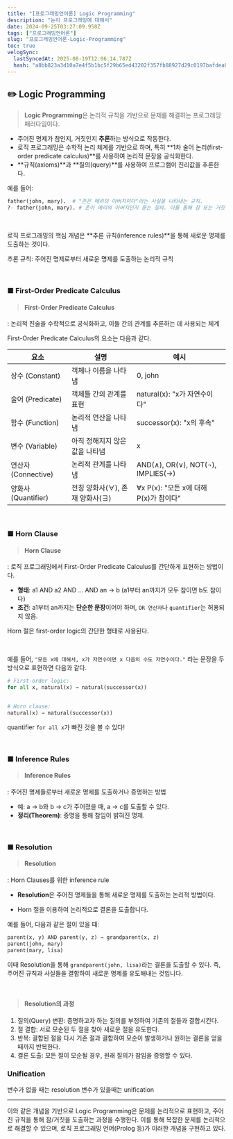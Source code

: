 ```yaml
---
title: "[프로그래밍언어론] Logic Programming"
description: "논리 프로그래밍에 대해서"
date: 2024-09-25T03:27:09.958Z
tags: ["프로그래밍언어론"]
slug: "프로그래밍언어론-Logic-Programming"
toc: true
velogSync:
  lastSyncedAt: 2025-08-19T12:06:14.787Z
  hash: "a8bb823a3d10a7e4f5b1bc5f29b65ed43202f357fb88927d29c0197bafdea87b"
---
```


## ✏️ Logic Programming
> **Logic Programming**은 논리적 규칙을 기반으로 문제를 해결하는 프로그래밍 패러다임이다.

- 주어진 명제가 참인지, 거짓인지 **추론**하는 방식으로 작동한다.
- 로직 프로그래밍은 수학적 논리 체계를 기반으로 하며, 특히 **1차 술어 논리(first-order predicate calculus)**를 사용하여 논리적 문장을 공식화한다.
- **규칙(axioms)**과 **질의(query)**를 사용하여 프로그램이 진리값을 추론한다.


예를 들어:
```python
father(john, mary).  # "존은 메리의 아버지이다"라는 사실을 나타내는 규칙.
?- father(john, mary). # 존이 메리의 아버지인지 묻는 질의. 이를 통해 참 또는 거짓을 확인.
```

<br>


로직 프로그래밍의 핵심 개념은 **추론 규칙(inference rules)**을 통해 새로운 명제를 도출하는 것이다.

추론 규칙: 주어진 명제로부터 새로운 명제를 도출하는 논리적 규칙

<br>

### ■ First-Order Predicate Calculus
>#### First-Order Predicate Calculus
: 논리적 진술을 수학적으로 공식화하고, 이들 간의 관계를 추론하는 데 사용되는 체계

First-Order Predicate Calculus의 요소는 다음과 같다.

| 요소 | 설명 | 예시 |
|------|------|------|
| 상수 (Constant) | 객체나 이름을 나타냄 | 0, john |
| 술어 (Predicate) | 객체들 간의 관계를 표현 | natural(x): "x가 자연수이다" |
| 함수 (Function) | 논리적 연산을 나타냄 | successor(x): "x의 후속" |
| 변수 (Variable) | 아직 정해지지 않은 값을 나타냄 | x |
| 연산자 (Connective) | 논리적 관계를 나타냄 | AND(∧), OR(∨), NOT(¬), IMPLIES(→) |
| 양화사 (Quantifier) | 전칭 양화사(∀), 존재 양화사(∃) | ∀x P(x): "모든 x에 대해 P(x)가 참이다" |


<br>

### ■ Horn Clause
>#### Horn Clause
: 로직 프로그래밍에서 First-Order Predicate Calculus를 간단하게 표현하는 방법이다.

- **형태**: a1 AND a2 AND ... AND an → b (a1부터 an까지가 모두 참이면 b도 참이다)
- **조건**: a1부터 an까지는 **단순한 문장**이어야 하며, ```OR 연산자```나 ```quantifier```는 허용되지 않음.

Horn 절은 first-order logic의 간단한 형태로 사용된다.

<br>

예를 들어, ```"모든 x에 대해서, x가 자연수이면 x 다음의 수도 자연수이다."``` 라는 문장을 두 방식으로 표현하면 다음과 같다.

```python
# First-order logic: 
for all x, natural(x) → natural(successor(x))
 

# Horn clause:
natural(x) → natural(successor(x))
```

quantifier ```for all x```가 빠진 것을 볼 수 있다!

<br>

### ■ Inference Rules
>#### Inference Rules
: 주어진 명제들로부터 새로운 명제를 도출하거나 증명하는 방법

- 예: a → b와 b → c가 주어졌을 때, a → c를 도출할 수 있다.
- **정리(Theorem)**: 증명을 통해 참임이 밝혀진 명제.

<br>

### ■ Resolution
> #### Resolution
: Horn Clauses를 위한 inference rule

- **Resolution**은 주어진 명제들을 통해 새로운 명제를 도출하는 논리적 방법이다.

-  Horn 절을 이용하여 논리적으로 결론을 도출합니다. 

예를 들어, 다음과 같은 절이 있을 때:

```python
parent(x, y) AND parent(y, z) → grandparent(x, z)
parent(john, mary)
parent(mary, lisa)
```

이때 Resolution을 통해 ```grandparent(john, lisa)```라는 결론을 도출할 수 있다. 즉, 주어진 규칙과 사실들을 결합하여 새로운 명제를 유도해내는 것입니다.

<br>

> #### Resolution의 과정
1. 질의(Query) 변환: 증명하고자 하는 질의를 부정하여 기존의 절들과 결합시킨다.
2. 절 결합: 서로 모순된 두 절을 찾아 새로운 절을 유도한다.
3. 반복: 결합된 절을 다시 기존 절과 결합하여 모순이 발생하거나 원하는 결론을 얻을 때까지 반복한다.
4. 결론 도출: 모든 절이 모순될 경우, 원래 질의가 참임을 증명할 수 있다.


### Unification
변수가 없을 때는 resolution
변수가 있을때는 unification

---

이와 같은 개념을 기반으로 Logic Programming은 문제를 논리적으로 표현하고, 주어진 규칙을 통해 참/거짓을 도출하는 과정을 수행한다. 이를 통해 복잡한 문제를 논리적으로 해결할 수 있으며, 로직 프로그래밍 언어(Prolog 등)가 이러한 개념을 구현하고 있다.